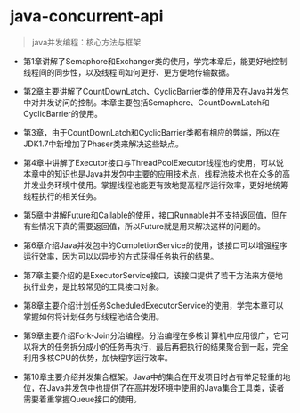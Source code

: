 # java-concurrent-api
> java并发编程：核心方法与框架
* 第1章讲解了Semaphore和Exchanger类的使用，学完本章后，能更好地控制线程间的同步性，以及线程间如何更好、更方便地传输数据。

* 第2章主要讲解了CountDownLatch、CyclicBarrier类的使用及在Java并发包中对并发访问的控制。本章主要包括Semaphore、CountDownLatch和CyclicBarrier的使用。

* 第3章，由于CountDownLatch和CyclicBarrier类都有相应的弊端，所以在JDK1.7中新增加了Phaser类来解决这些缺点。

* 第4章中讲解了Executor接口与ThreadPoolExecutor线程池的使用，可以说本章中的知识也是Java并发包中主要的应用技术点，线程池技术也在众多的高并发业务环境中使用。掌握线程池能更有效地提高程序运行效率，更好地统筹线程执行的相关任务。

* 第5章中讲解Future和Callable的使用，接口Runnable并不支持返回值，但在有些情况下真的需要返回值，所以Future就是用来解决这样的问题的。

* 第6章介绍Java并发包中的CompletionService的使用，该接口可以增强程序运行效率，因为可以以异步的方式获得任务执行的结果。

* 第7章主要介绍的是ExecutorService接口，该接口提供了若干方法来方便地执行业务，是比较常见的工具接口对象。

* 第8章主要介绍计划任务ScheduledExecutorService的使用，学完本章可以掌握如何将计划任务与线程池结合使用。

* 第9章主要介绍Fork-Join分治编程。分治编程在多核计算机中应用很广，它可以将大的任务拆分成小的任务再执行，最后再把执行的结果聚合到一起，完全利用多核CPU的优势，加快程序运行效率。

* 第10章主要介绍并发集合框架。Java中的集合在开发项目时占有举足轻重的地位，在Java并发包中也提供了在高并发环境中使用的Java集合工具类，读者需要着重掌握Queue接口的使用。